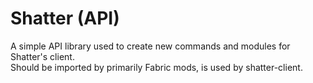 # Shatter (API)

A simple API library used to create new commands and modules for Shatter's client.<br>
Should be imported by primarily Fabric mods, is used by shatter-client.
